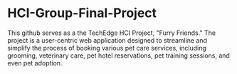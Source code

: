 # HCI-Group-Final-Project
 This github serves as a the TechEdge HCI Project, "Furry Friends." The project is a user-centric web application designed to streamline and simplify the process of booking various pet care services, including grooming, veterinary care, pet hotel reservations, pet training sessions, and even pet adoption.
